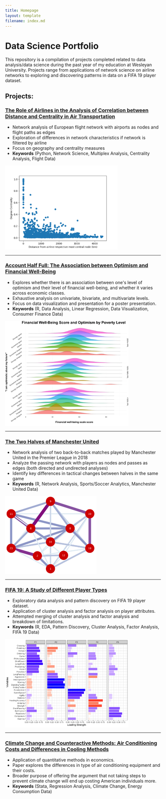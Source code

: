 ```yaml
---
title: Homepage
layout: template
filename: index.md
--- 
```


# Data Science Portfolio
This repository is a compilation of projects completed related to data analysis/data science during the past year of my education at Wesleyan University. Projects range from applications of network science on airline networks to exploring and discovering patterns in data on a FIFA 19 player dataset.

## Projects:

###  [The Role of Airlines in the Analysis of Correlation between Distance and Centrality in Air Transportation](https://github.com/skim09/data-projects/blob/master/airline-distance-centrality-analysis/README.md)
* Network analysis of European flight network with airports as nodes and flight paths as edges
* Exploration of differences in network characteristics if network is filtered by airline
* Focus on geography and centrality measures
* **Keywords** (Python, Network Science, Multiplex Analysis, Centrality Analysis, Flight Data)
<img src="airline-distance-centrality-analysis/static/degree_centrality_airlinelayered.png" width="364">

---

###  [Account Half Full: The Association between Optimism and Financial Well-Being](https://github.com/skim09/data-projects/blob/master/optimism-financial-well-being-analysis/README.md)
* Explores whether there is an association between one's level of optimism and their level of financial well-being, and whether it varies across economic classes.
* Exhaustive analysis on univariate, bivariate, and multivariate levels.
* Focus on data visualization and presentation for a poster presentation.
* **Keywords** (R, Data Analysis, Linear Regression, Data Visualization, Consumer Finance Data)
<img src="optimism-financial-well-being-analysis/static/figure_2.png" width="400">

---

###  [The Two Halves of Manchester United](https://github.com/skim09/data-projects/blob/master/manchester-united-network-analysis/README.md)
* Network analysis of two back-to-back matches played by Manchester United in the Premier League in 2018
* Analyze the passing network with players as nodes and passes as edges (both directed and undirected analyses)
* Identify key differences in tactical changes between halves in the same game
* **Keywords** (R, Network Analysis, Sports/Soccer Analytics, Manchester United Data)
<img src="manchester-united-network-analysis/githubfigures/chelsea/cropsecondhalf1.png" width="295" height="253">

---

###  [FIFA 19: A Study of Different Player Types](https://github.com/skim09/data-projects/blob/master/fifa-19-exploratory-analysis/README.md)
* Exploratory data analysis and pattern discovery on FIFA 19 player dataset.
* Application of cluster analysis and factor analysis on player attributes.
* Attempted merging of cluster analysis and factor analysis and breakdown of limitations.
* **Keywords** (R, EDA, Pattern Discovery, Cluster Analysis, Factor Analysis, FIFA 19 Data)
<img src="fifa-19-exploratory-analysis/fifa19_EDA_Rmarkdown_files/figure-gfm/unnamed-chunk-13-1.png" width="400">

---

###  [Climate Change and Counteractive Methods: Air Conditioning Costs and Differences in Cooling Methods](https://github.com/skim09/data-projects/blob/master/climate-change-counteractive-methods/README.md)
* Application of quantitative methods in economics.
* Paper explores the differences in type of air conditioning equipment and their costs.
* Broader purpose of offering the argument that not taking steps to prevent climate change will end up costing American individuals more.
* **Keywords** (Stata, Regression Analysis, Climate Change, Energy Consumption Data)
